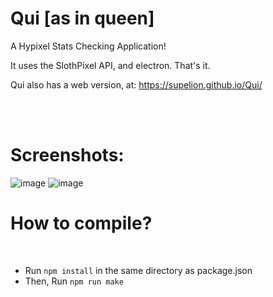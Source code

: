 <h1>Qui [as in queen]</h1>

A Hypixel Stats Checking Application!

It uses the SlothPixel API, and electron. That's it.

Qui also has a web version, at: https://supelion.github.io/Qui/

<br/>
<br/>

<h1>Screenshots:</h1>

![image](https://user-images.githubusercontent.com/83178953/130350005-77195bc0-ae3b-4864-997f-df024c1c98c5.png)
![image](https://user-images.githubusercontent.com/83178953/130350033-4fcd54ad-c6bf-460d-9515-55358168e762.png)

<h1>How to compile?</h1>
<br/>

- Run `npm install` in the same directory as package.json
- Then, Run `npm run make`
